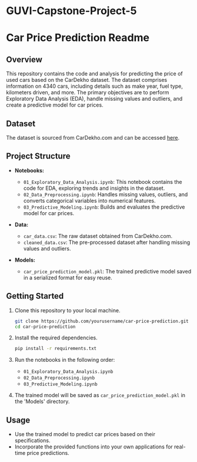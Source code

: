 # GUVI-Capstone-Project-5

# Car Price Prediction Readme

## Overview
This repository contains the code and analysis for predicting the price of used cars based on the CarDekho dataset. The dataset comprises information on 4340 cars, including details such as make year, fuel type, kilometers driven, and more. The primary objectives are to perform Exploratory Data Analysis (EDA), handle missing values and outliers, and create a predictive model for car prices.

## Dataset
The dataset is sourced from CarDekho.com and can be accessed [here](https://www.kaggle.com/datasets/nehalbirla/vehicle-dataset-from-cardekho).

## Project Structure

- **Notebooks:**
  - `01_Exploratory_Data_Analysis.ipynb`: This notebook contains the code for EDA, exploring trends and insights in the dataset.
  - `02_Data_Preprocessing.ipynb`: Handles missing values, outliers, and converts categorical variables into numerical features.
  - `03_Predictive_Modeling.ipynb`: Builds and evaluates the predictive model for car prices.

- **Data:**
  - `car_data.csv`: The raw dataset obtained from CarDekho.com.
  - `cleaned_data.csv`: The pre-processed dataset after handling missing values and outliers.

- **Models:**
  - `car_price_prediction_model.pkl`: The trained predictive model saved in a serialized format for easy reuse.

## Getting Started
1. Clone this repository to your local machine.
   ```bash
   git clone https://github.com/yourusername/car-price-prediction.git
   cd car-price-prediction
   ```

2. Install the required dependencies.
   ```bash
   pip install -r requirements.txt
   ```

3. Run the notebooks in the following order:
   - `01_Exploratory_Data_Analysis.ipynb`
   - `02_Data_Preprocessing.ipynb`
   - `03_Predictive_Modeling.ipynb`

4. The trained model will be saved as `car_price_prediction_model.pkl` in the 'Models' directory.

## Usage
- Use the trained model to predict car prices based on their specifications.
- Incorporate the provided functions into your own applications for real-time price predictions.

